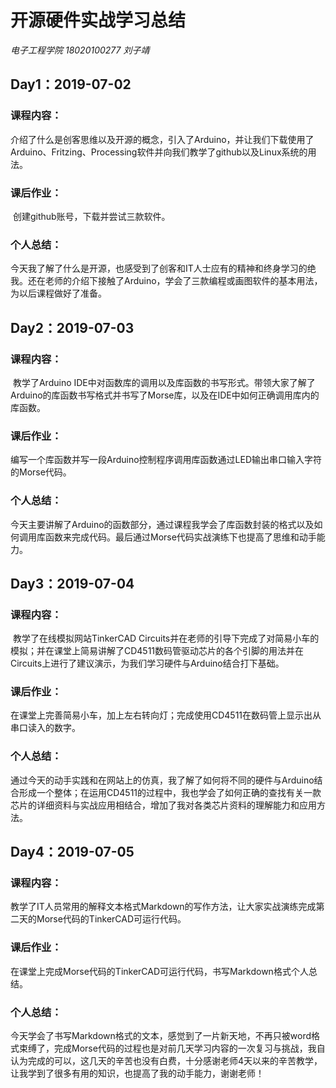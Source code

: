 # 开源硬件实战学习总结

*电子工程学院 18020100277 刘子靖*

## Day1：2019-07-02

### 课程内容：

​	介绍了什么是创客思维以及开源的概念，引入了Arduino，并让我们下载使用了Arduino、Fritzing、Processing软件并向我们教学了github以及Linux系统的用法。

### 课后作业：

​	创建github账号，下载并尝试三款软件。

### 个人总结：

​	今天我了解了什么是开源，也感受到了创客和IT人士应有的精神和终身学习的绝我。还在老师的介绍下接触了Arduino，学会了三款编程或画图软件的基本用法，为以后课程做好了准备。

## Day2：2019-07-03

### 课程内容：

​	教学了Arduino IDE中对函数库的调用以及库函数的书写形式。带领大家了解了Arduino的库函数书写格式并书写了Morse库，以及在IDE中如何正确调用库内的库函数。

### 课后作业：

​	编写一个库函数并写一段Arduino控制程序调用库函数通过LED输出串口输入字符的Morse代码。

### 个人总结：

​	今天主要讲解了Arduino的函数部分，通过课程我学会了库函数封装的格式以及如何调用库函数来完成代码。最后通过Morse代码实战演练下也提高了思维和动手能力。

## Day3：2019-07-04

### 课程内容：

​	教学了在线模拟网站TinkerCAD Circuits并在老师的引导下完成了对简易小车的模拟；并在课堂上简易讲解了CD4511数码管驱动芯片的各个引脚的用法并在Circuits上进行了建议演示，为我们学习硬件与Arduino结合打下基础。

### 课后作业：

​	在课堂上完善简易小车，加上左右转向灯；完成使用CD4511在数码管上显示出从串口读入的数字。

### 个人总结：

​	通过今天的动手实践和在网站上的仿真，我了解了如何将不同的硬件与Arduino结合形成一个整体；在运用CD4511的过程中，我也学会了如何正确的查找有关一款芯片的详细资料与实战应用相结合，增加了我对各类芯片资料的理解能力和应用方法。

## Day4：2019-07-05

### 课程内容：

​	教学了IT人员常用的解释文本格式Markdown的写作方法，让大家实战演练完成第二天的Morse代码的TinkerCAD可运行代码。

### 课后作业：

​	在课堂上完成Morse代码的TinkerCAD可运行代码，书写Markdown格式个人总结。

### 个人总结：

​	今天学会了书写Markdown格式的文本，感觉到了一片新天地，不再只被word格式束缚了，完成Morse代码的过程也是对前几天学习内容的一次复习与挑战，我自认为完成的可以，这几天的辛苦也没有白费，十分感谢老师4天以来的辛苦教学，让我学到了很多有用的知识，也提高了我的动手能力，谢谢老师！

​	

​	

​	



